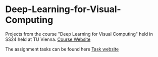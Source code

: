 # Deep-Learning-for-Visual-Computing
Projects from the course "Deep Learning for Visual Computing" held in SS24 held at TU Vienna. 
[Course Website](https://tiss.tuwien.ac.at/course/courseDetails.xhtml?dswid=5959&amp;dsrid=291&amp;courseNr=183663)

The assignment tasks can be found here
[Task website](https://smithers.cvl.tuwien.ac.at/lweijler/dlvc_ss24/-/tree/main?ref_type=heads)
